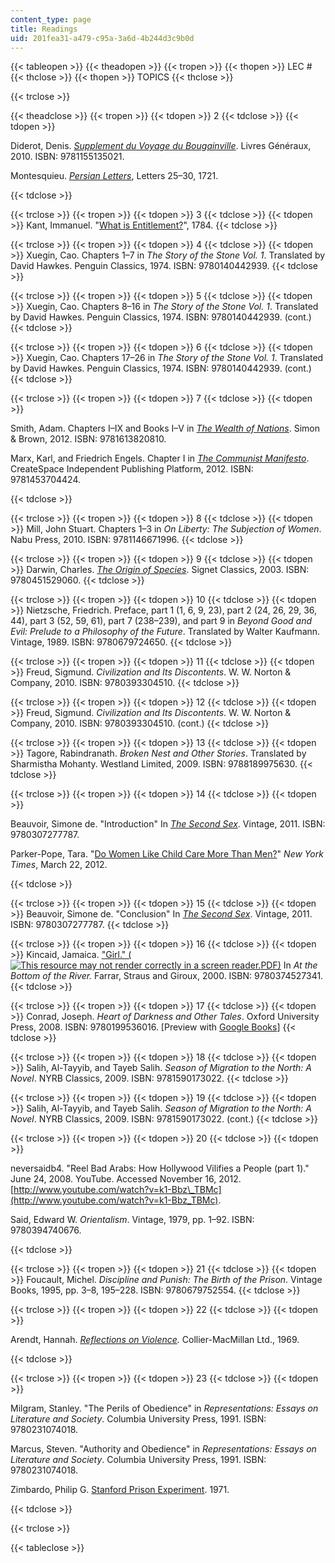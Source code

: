 ```yaml
---
content_type: page
title: Readings
uid: 201fea31-a479-c95a-3a6d-4b244d3c9b0d
---
```


{{< tableopen >}}
{{< theadopen >}}
{{< tropen >}}
{{< thopen >}}
LEC #
{{< thclose >}}
{{< thopen >}}
TOPICS
{{< thclose >}}

{{< trclose >}}

{{< theadclose >}}
{{< tropen >}}
{{< tdopen >}}
2
{{< tdclose >}}
{{< tdopen >}}


Diderot, Denis. [_Supplement du Voyage du Bougainville_](http://bacdefrancais.net/supplement.php). Livres Généraux, 2010. ISBN: 9781155135021.

Montesquieu. [_Persian Letters_](http://rbsche.people.wm.edu/teaching/plp/), Letters 25–30, 1721.


{{< tdclose >}}

{{< trclose >}}
{{< tropen >}}
{{< tdopen >}}
3
{{< tdclose >}}
{{< tdopen >}}
Kant, Immanuel. "[What is Entitlement?](http://www.columbia.edu/acis/ets/CCREAD/etscc/kant.html)", 1784.
{{< tdclose >}}

{{< trclose >}}
{{< tropen >}}
{{< tdopen >}}
4
{{< tdclose >}}
{{< tdopen >}}
Xuegin, Cao. Chapters 1–7 in _The Story of the Stone Vol. 1_. Translated by David Hawkes. Penguin Classics, 1974. ISBN: 9780140442939.
{{< tdclose >}}

{{< trclose >}}
{{< tropen >}}
{{< tdopen >}}
5
{{< tdclose >}}
{{< tdopen >}}
Xuegin, Cao. Chapters 8–16 in _The Story of the Stone Vol. 1_. Translated by David Hawkes. Penguin Classics, 1974. ISBN: 9780140442939. (cont.)
{{< tdclose >}}

{{< trclose >}}
{{< tropen >}}
{{< tdopen >}}
6
{{< tdclose >}}
{{< tdopen >}}
Xuegin, Cao. Chapters 17–26 in _The Story of the Stone Vol. 1_. Translated by David Hawkes. Penguin Classics, 1974. ISBN: 9780140442939. (cont.)
{{< tdclose >}}

{{< trclose >}}
{{< tropen >}}
{{< tdopen >}}
7
{{< tdclose >}}
{{< tdopen >}}


Smith, Adam. Chapters I–IX and Books I–V in [_The Wealth of Nations_](http://www.econlib.org/library/Smith/smWN.html). Simon & Brown, 2012. ISBN: 9781613820810.

Marx, Karl, and Friedrich Engels. Chapter I in [_The Communist Manifesto_](http://www.marxists.org/archive/marx/works/1848/communist-manifesto/ch01.htm). CreateSpace Independent Publishing Platform, 2012. ISBN: 9781453704424.


{{< tdclose >}}

{{< trclose >}}
{{< tropen >}}
{{< tdopen >}}
8
{{< tdclose >}}
{{< tdopen >}}
Mill, John Stuart. Chapters 1–3 in _On Liberty: The Subjection of Women_. Nabu Press, 2010. ISBN: 9781146671996.
{{< tdclose >}}

{{< trclose >}}
{{< tropen >}}
{{< tdopen >}}
9
{{< tdclose >}}
{{< tdopen >}}
Darwin, Charles. [_The Origin of Species_](http://www.gutenberg.org/dirs/2/0/0/2009/2009.txt). Signet Classics, 2003. ISBN: 9780451529060.
{{< tdclose >}}

{{< trclose >}}
{{< tropen >}}
{{< tdopen >}}
10
{{< tdclose >}}
{{< tdopen >}}
Nietzsche, Friedrich. Preface, part 1 (1, 6, 9, 23), part 2 (24, 26, 29, 36, 44), part 3 (52, 59, 61), part 7 (238–239), and part 9 in _Beyond Good and Evil: Prelude to a Philosophy of the Future_. Translated by Walter Kaufmann. Vintage, 1989. ISBN: 9780679724650.
{{< tdclose >}}

{{< trclose >}}
{{< tropen >}}
{{< tdopen >}}
11
{{< tdclose >}}
{{< tdopen >}}
Freud, Sigmund. _Civilization and Its Discontents_. W. W. Norton & Company, 2010. ISBN: 9780393304510.
{{< tdclose >}}

{{< trclose >}}
{{< tropen >}}
{{< tdopen >}}
12
{{< tdclose >}}
{{< tdopen >}}
Freud, Sigmund. _Civilization and Its Discontents_. W. W. Norton & Company, 2010. ISBN: 9780393304510. (cont.)
{{< tdclose >}}

{{< trclose >}}
{{< tropen >}}
{{< tdopen >}}
13
{{< tdclose >}}
{{< tdopen >}}
Tagore, Rabindranath. _Broken Nest and Other Stories_. Translated by Sharmistha Mohanty. Westland Limited, 2009. ISBN: 9788189975630.
{{< tdclose >}}

{{< trclose >}}
{{< tropen >}}
{{< tdopen >}}
14
{{< tdclose >}}
{{< tdopen >}}


Beauvoir, Simone de. "Introduction" In [_The Second Sex_](http://www.marxists.org/reference/subject/ethics/de-beauvoir/2nd-sex/introduction.htm). Vintage, 2011. ISBN: 9780307277787.

Parker-Pope, Tara. "[Do Women Like Child Care More Than Men?](http://well.blogs.nytimes.com/2012/03/22/do-women-like-child-care-more-than-men/)" _New York Times_, March 22, 2012.


{{< tdclose >}}

{{< trclose >}}
{{< tropen >}}
{{< tdopen >}}
15
{{< tdclose >}}
{{< tdopen >}}
Beauvoir, Simone de. "Conclusion" In [_The Second Sex_](http://www.marxists.org/reference/subject/ethics/de-beauvoir/2nd-sex/ch04.htm). Vintage, 2011. ISBN: 9780307277787.
{{< tdclose >}}

{{< trclose >}}
{{< tropen >}}
{{< tdopen >}}
16
{{< tdclose >}}
{{< tdopen >}}
Kincaid, Jamaica. ["Girl." (![This resource may not render correctly in a screen reader.](/images/inacessible.gif)PDF)](http://static1.squarespace.com/static/54d3dd03e4b0a3a22e201dad/t/54fe33b3e4b0c5b47619eee6/1425945523938/Girl_Jamaica_Kincaid.pdf) In _At the Bottom of the River._ Farrar, Straus and Giroux, 2000. ISBN: 9780374527341.
{{< tdclose >}}

{{< trclose >}}
{{< tropen >}}
{{< tdopen >}}
17
{{< tdclose >}}
{{< tdopen >}}
Conrad, Joseph. _Heart of Darkness and Other Tales_. Oxford University Press, 2008. ISBN: 9780199536016. \[Preview with [Google Books](http://books.google.com/books?id=_Q4ZCuX4goIC&pg=PAfrontcover#v=onepage)\]
{{< tdclose >}}

{{< trclose >}}
{{< tropen >}}
{{< tdopen >}}
18
{{< tdclose >}}
{{< tdopen >}}
Salih, Al-Tayyib, and Tayeb Salih. _Season of Migration to the North: A Novel_. NYRB Classics, 2009. ISBN: 9781590173022.
{{< tdclose >}}

{{< trclose >}}
{{< tropen >}}
{{< tdopen >}}
19
{{< tdclose >}}
{{< tdopen >}}
Salih, Al-Tayyib, and Tayeb Salih. _Season of Migration to the North: A Novel_. NYRB Classics, 2009. ISBN: 9781590173022. (cont.)
{{< tdclose >}}

{{< trclose >}}
{{< tropen >}}
{{< tdopen >}}
20
{{< tdclose >}}
{{< tdopen >}}


neversaidb4. "Reel Bad Arabs: How Hollywood Vilifies a People (part 1)." June 24, 2008. YouTube. Accessed November 16, 2012. [http://www.youtube.com/watch?v=k1-Bbz\_TBMc](http://www.youtube.com/watch?v=k1-Bbz_TBMc).

Said, Edward W. _Orientalism_. Vintage, 1979, pp. 1–92. ISBN: 9780394740676.


{{< tdclose >}}

{{< trclose >}}
{{< tropen >}}
{{< tdopen >}}
21
{{< tdclose >}}
{{< tdopen >}}
Foucault, Michel. _Discipline and Punish: The Birth of the Prison_. Vintage Books, 1995, pp. 3–8, 195–228. ISBN: 9780679752554.
{{< tdclose >}}

{{< trclose >}}
{{< tropen >}}
{{< tdopen >}}
22
{{< tdclose >}}
{{< tdopen >}}


Arendt, Hannah. _[Reflections on Violence](http://www.nybooks.com/articles/archives/1969/feb/27/a-special-supplement-reflections-on-violence/?pagination=false)._ Collier-MacMillan Ltd., 1969.


{{< tdclose >}}

{{< trclose >}}
{{< tropen >}}
{{< tdopen >}}
23
{{< tdclose >}}
{{< tdopen >}}


Milgram, Stanley. "The Perils of Obedience" in _Representations: Essays on Literature and Society_. Columbia University Press, 1991. ISBN: 9780231074018.

Marcus, Steven. "Authority and Obedience" in _Representations: Essays on Literature and Society_. Columbia University Press, 1991. ISBN: 9780231074018.

Zimbardo, Philip G. [Stanford Prison Experiment](http://www.prisonexp.org/). 1971.


{{< tdclose >}}

{{< trclose >}}

{{< tableclose >}}
